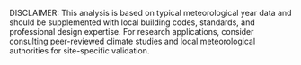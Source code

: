 DISCLAIMER:
This analysis is based on typical meteorological year data and should be
supplemented with local building codes, standards, and professional design expertise.
For research applications, consider consulting peer-reviewed climate studies
and local meteorological authorities for site-specific validation.
